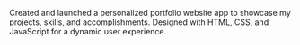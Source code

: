 Created and launched a personalized portfolio website app to showcase my projects, skills, and accomplishments. Designed with HTML, CSS, and JavaScript for a dynamic user experience.
